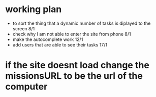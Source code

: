 #  working plan
 
  * to sort the thing that a dynamic number of tasks is diplayed to the screen 8/1
  * check why I am not able to enter the site from phone 8/1
  * make the autocomplete work 12/1
  * add users that are able to see their tasks 17/1
# if the site doesnt load change the missionsURL to be the url of the computer
